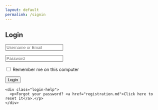 ```yaml
---
layout: default
permalink: /signin
---
```

<!doctype html>
<html>
<head>
<link rel="stylesheet" type="text/css" href="main.css">
<style>
<html>
<head>
<title>Sign-in</title>
<style>
</style>
</head>
<body>
 <section class="container">
    <div class="login">
      <h1>Login</h1>
      <form method="post" action="signin.html">
        <p><input type="text" name="login" value="" placeholder="Username or Email"></p>
        <p><input type="password" name="password" value="" placeholder="Password"></p>
        <p class="remember_me">
          <label>
            <input type="checkbox" name="remember_me" id="remember_me">
            Remember me on this computer
          </label>
        </p>
        <p class="submit"><input type="submit" name="commit" value="Login"></p>
      </form>
    </div>

    <div class="login-help">
      <p>Forgot your password? <a href="registration.md">Click here to reset it</a>.</p>
    </div>
  </section>

</body>
</html>
